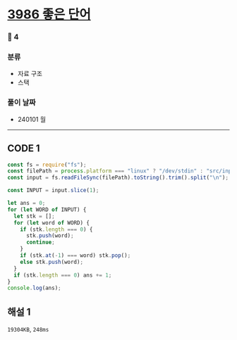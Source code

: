 # [3986 좋은 단어](https://www.acmicpc.net/problem/3986)

### 🥈 4

### 분류

- 자료 구조
- 스택

### 풀이 날짜

- 240101 월

---

## CODE 1

```javascript
const fs = require("fs");
const filePath = process.platform === "linux" ? "/dev/stdin" : "src/input.txt";
const input = fs.readFileSync(filePath).toString().trim().split("\n");

const INPUT = input.slice(1);

let ans = 0;
for (let WORD of INPUT) {
  let stk = [];
  for (let word of WORD) {
    if (stk.length === 0) {
      stk.push(word);
      continue;
    }
    if (stk.at(-1) === word) stk.pop();
    else stk.push(word);
  }
  if (stk.length === 0) ans += 1;
}
console.log(ans);
```

## 해설 1

`19304KB`, `248ms`
